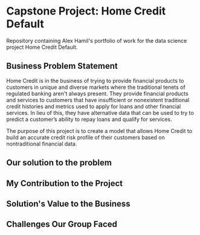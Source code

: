 # Capstone Project: Home Credit Default
Repository containing Alex Hamil's portfolio of work for the data science project Home Credit Default.

## Business Problem Statement
Home Credit is in the business of trying to provide financial products to customers in unique and diverse markets where the traditional tenets of regulated banking aren't always present. They provide financial products and services to customers that have insufficient or nonexistent traditional credit histories and metrics used to apply for loans and other financial services. In lieu of this, they have alternative data that can be used to try to predict a customer’s ability to repay loans and qualify for services.

The purpose of this project is to create a model that allows Home Credit to build an accurate credit risk profile of their customers based on nontraditional financial data.

## Our solution to the problem

## My Contribution to the Project

## Solution's Value to the Business

## Challenges Our Group Faced
